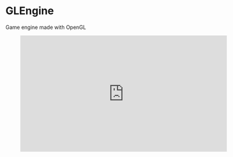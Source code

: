 # GLEngine
Game engine made with OpenGL

<figure class="video_container">
  <iframe width="560" height="315" src="https://www.youtube.com/embed/n23T4ktsU0o" frameborder="0" allow="accelerometer; autoplay; clipboard-write; encrypted-media; gyroscope; picture-in-picture" allowfullscreen></iframe>
</figure>
